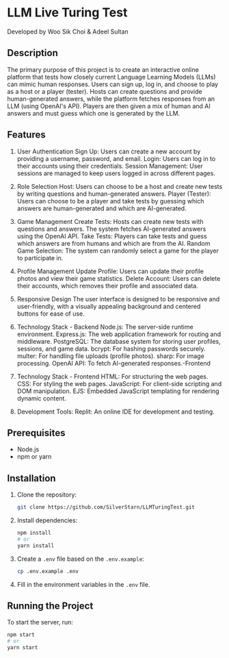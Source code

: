 
# LLM Live Turing Test
Developed by Woo Sik Choi & Adeel Sultan

## Description

The primary purpose of this project is to create an interactive online platform that tests how closely current Language Learning Models (LLMs) can mimic human responses. 
Users can sign up, log in, and choose to play as a host or a player (tester). Hosts can create questions and provide human-generated answers, while the platform fetches responses from an LLM (using OpenAI's API). 
Players are then given a mix of human and AI answers and must guess which one is generated by the LLM.

## Features
1. User Authentication
  Sign Up: Users can create a new account by providing a username, password, and email.
  Login: Users can log in to their accounts using their credentials.
  Session Management: User sessions are managed to keep users logged in across different pages.

2. Role Selection
  Host: Users can choose to be a host and create new tests by writing questions and human-generated answers.
  Player (Tester): Users can choose to be a player and take tests by guessing which answers are human-generated and which are AI-generated.

3. Game Management
  Create Tests: Hosts can create new tests with questions and answers. The system fetches AI-generated answers using the OpenAI API.
  Take Tests: Players can take tests and guess which answers are from humans and which are from the AI.
  Random Game Selection: The system can randomly select a game for the player to participate in.

4. Profile Management
  Update Profile: Users can update their profile photos and view their game statistics.
  Delete Account: Users can delete their accounts, which removes their profile and associated data.

5. Responsive Design
  The user interface is designed to be responsive and user-friendly, with a visually appealing background and centered buttons for ease of use.

6. Technology Stack - Backend
  Node.js: The server-side runtime environment.
  Express.js: The web application framework for routing and middleware.
  PostgreSQL: The database system for storing user profiles, sessions, and game data.
  bcrypt: For hashing passwords securely.
  multer: For handling file uploads (profile photos).
  sharp: For image processing.
  OpenAI API: To fetch AI-generated responses.-Frontend
7. Technology Stack - Frontend  HTML: For structuring the web pages.
  CSS: For styling the web pages.
  JavaScript: For client-side scripting and DOM manipulation.
  EJS: Embedded JavaScript templating for rendering dynamic content.
8. Development Tools:
  Replit: An online IDE for development and testing.


## Prerequisites

- Node.js
- npm or yarn

## Installation

1. Clone the repository:
    ```bash
    git clone https://github.com/SilverStarn/LLMTuringTest.git
    ```

2. Install dependencies:
    ```bash
    npm install
    # or
    yarn install
    ```

3. Create a `.env` file based on the `.env.example`:
    ```bash
    cp .env.example .env
    ```

4. Fill in the environment variables in the `.env` file.

## Running the Project

To start the server, run:
```bash
npm start
# or
yarn start
